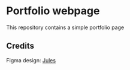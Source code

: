 # Portfolio webpage

This repository contains a simple portfolio page

## Credits

Figma design: [Jules](https://www.figma.com/@julesvdesign)